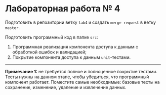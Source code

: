 # Лабораторная работа № 4

Подготовить в репозитории ветку `lab4` и создать `merge request` в ветку `master`.
 
Подготовить программный код в папке `src`:

1. Программная реализация компонента доступа к данным с обработкой ошибок и валидацией;
2. Покрытие компонента доступа к данным `unit`-тестами.

---

**Примечание 1:** не требуется полное и полноценное покрытие тестами. Тесты нужны на данном этапе, чтобы убедиться, что программный компонент работает. Поместите самые необходимые: базовые тесты на сохранение, изменение, удаление и извлечение данных.
